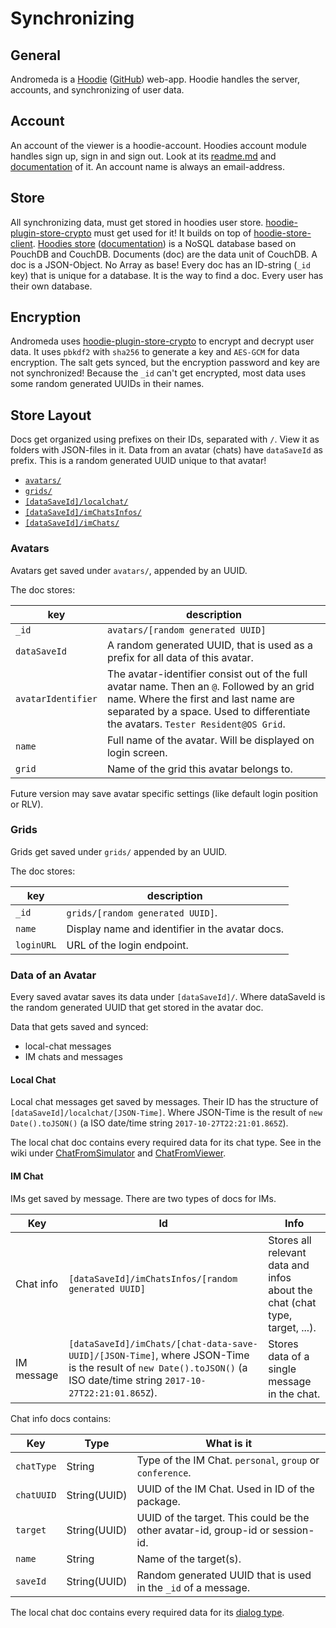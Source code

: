 # Synchronizing

## General

Andromeda is a [Hoodie](https://hood.ie) ([GitHub](https://github.com/hoodiehq)) web-app. Hoodie handles the server, accounts, and synchronizing of user data.

## Account

An account of the viewer is a hoodie-account. Hoodies account module handles sign up, sign in and sign out. Look at its [readme.md](https://github.com/hoodiehq/hoodie-account-client/blob/master/README.md) and [documentation](http://docs.hood.ie/en/latest/api/client/hoodie.account.html) of it.
An account name is always an email-address.

## Store

All synchronizing data, must get stored in hoodies user store. [hoodie-plugin-store-crypto](https://github.com/Terreii/hoodie-plugin-store-crypto) must get used for it! It builds on top of [hoodie-store-client](https://github.com/hoodiehq/hoodie-store-client/).
[Hoodies store](https://github.com/hoodiehq/hoodie-store-client/) ([documentation](http://docs.hood.ie/en/latest/api/client/hoodie.store.html)) is a NoSQL database based on PouchDB and CouchDB. Documents (doc) are the data unit of CouchDB. A doc is a JSON-Object. No Array as base! Every doc has an ID-string (`_id` key) that is unique for a database. It is the way to find a doc.
Every user has their own database.

## Encryption

Andromeda uses [hoodie-plugin-store-crypto](https://github.com/Terreii/hoodie-plugin-store-crypto) to encrypt and decrypt user data.
It uses `pbkdf2` with `sha256` to generate a key and `AES-GCM` for data encryption.
The salt gets synced, but the encryption password and key are not synchronized!
Because the `_id` can't get encrypted, most data uses some random generated UUIDs in their names.

## Store Layout

Docs get organized using prefixes on their IDs, separated with `/`. View it as folders with JSON-files in it.
Data from an avatar (chats) have `dataSaveId` as prefix. This is a random generated UUID unique to that avatar!
- [`avatars/`](#avatars)
- [`grids/`](#grids)
- [`[dataSaveId]/localchat/`](#local-chat)
- [`[dataSaveId]/imChatsInfos/`](#im-chat)
- [`[dataSaveId]/imChats/`](#im-chat)

### Avatars

Avatars get saved under `avatars/`, appended by an UUID.

The doc stores:

key | description
---|---
`_id` | `avatars/[random generated UUID]`
`dataSaveId` | A random generated UUID, that is used as a prefix for all data of this avatar.
`avatarIdentifier` | The avatar-identifier consist out of the full avatar name. Then an `@`. Followed by an grid name. Where the first and last name are separated by a space. Used to differentiate the avatars. `Tester Resident@OS Grid`.
`name` | Full name of the avatar. Will be displayed on login screen.
`grid` | Name of the grid this avatar belongs to.

Future version may save avatar specific settings (like default login position or RLV).

### Grids

Grids get saved under `grids/` appended by an UUID.

The doc stores:

key | description
---|---
`_id` | `grids/[random generated UUID]`.
`name` | Display name and identifier in the avatar docs.
`loginURL` | URL of the login endpoint.

### Data of an Avatar

Every saved avatar saves its data under `[dataSaveId]/`. Where dataSaveId is the random generated UUID that get stored in the avatar doc.

Data that gets saved and synced:
- local-chat messages
- IM chats and messages

#### Local Chat

Local chat messages get saved by messages. Their ID has the structure of `[dataSaveId]/localchat/[JSON-Time]`. Where JSON-Time is the result of `new Date().toJSON()` (a ISO date/time string `2017-10-27T22:21:01.865Z`).

The local chat doc contains every required data for its chat type. See in the wiki under [ChatFromSimulator](http://wiki.secondlife.com/wiki/ChatFromSimulator) and [ChatFromViewer](http://wiki.secondlife.com/wiki/ChatFromViewer).

#### IM Chat

IMs get saved by message. There are two types of docs for IMs.

Key | Id | Info
----|----|----
Chat info | `[dataSaveId]/imChatsInfos/[random generated UUID]` | Stores all relevant data and infos about the chat (chat type, target, ...).
IM message | `[dataSaveId]/imChats/[chat-data-save-UUID]/[JSON-Time]`, where JSON-Time is the result of `new Date().toJSON()` (a ISO date/time string `2017-10-27T22:21:01.865Z`). | Stores data of a single message in the chat.

Chat info docs contains:

Key | Type | What is it
----|------|------------
`chatType` | String | Type of the IM Chat. `personal`, `group` or `conference`.
`chatUUID` | String(UUID) | UUID of the IM Chat. Used in ID of the package.
`target` | String(UUID) | UUID of the target. This could be the other avatar-id, group-id or session-id.
`name` | String | Name of the target(s).
`saveId` | String(UUID) | Random generated UUID that is used in the `_id` of a message.

The local chat doc contains every required data for its [dialog type](http://wiki.secondlife.com/wiki/ImprovedInstantMessage).
